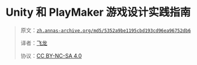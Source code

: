 # Unity 和 PlayMaker 游戏设计实践指南

> 原文：[`zh.annas-archive.org/md5/5352a9be1195cbd193cd96ea96752db6`](https://zh.annas-archive.org/md5/5352a9be1195cbd193cd96ea96752db6)
> 
> 译者：[飞龙](https://github.com/wizardforcel)
> 
> 协议：[CC BY-NC-SA 4.0](http://creativecommons.org/licenses/by-nc-sa/4.0/)